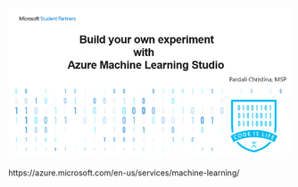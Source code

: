<p align="center">
  <img width="600"  src="https://github.com/ChristinaPa/Microsoft-Learn-Student-Ambassadors-Events/blob/main/Intro%20to%20Azure%20Machine%20Learning%20Studio/ML%20logo.png">
</p>
                                                                                       https://azure.microsoft.com/en-us/services/machine-learning/
